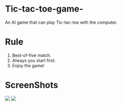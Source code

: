 # Tic-tac-toe-game-
An AI game that can play Tic-tac-toe with the computer.
# Rule
1. Best-of-five match.
2. Always you start first.
3. Enjoy the game!
# ScreenShots
![](https://scontent.ftpe11-2.fna.fbcdn.net/v/t1.15752-9/271887402_708565126833119_2703941109426207217_n.png?_nc_cat=108&ccb=1-5&_nc_sid=ae9488&_nc_ohc=ewmtAPD_oJ0AX_2KjDC&_nc_ht=scontent.ftpe11-2.fna&oh=03_AVLM_fljL0mldCf4JhqMCzlD65_RuR0Sa5RPzygeLbCB8A&oe=6222B59E)
![](https://scontent.ftpe11-2.fna.fbcdn.net/v/t1.15752-9/272372701_328780575830289_1372245456832576342_n.png?_nc_cat=104&ccb=1-5&_nc_sid=ae9488&_nc_ohc=Zc_v208fEMMAX9OeMJx&_nc_ht=scontent.ftpe11-2.fna&oh=03_AVKydeepAN7_mnrZv8UO-Gval3aahiYrBIkqcOhBPqkBFA&oe=622317A1)


